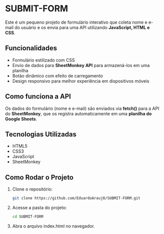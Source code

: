 # SUBMIT-FORM

Este é um pequeno projeto de formulário interativo que coleta nome e e-mail do usuário e os envia para uma API utilizando **JavaScript, HTML e CSS**.

## **Funcionalidades**
- Formulário estilizado com CSS 
- Envio de dados para **SheetMonkey API** para armazená-los em uma planilha 
- Botão dinâmico com efeito de carregamento 
- Design responsivo para melhor experiência em dispositivos móveis 

## **Como funciona a API**
Os dados do formulário (nome e e-mail) são enviados via **fetch()** para a API do **SheetMonkey**, que os registra automaticamente em uma **planilha do Google Sheets**.  

## **Tecnologias Utilizadas**
- HTML5
- CSS3 
- JavaScript 
- SheetMonkey

## **Como Rodar o Projeto**
1. Clone o repositório:
   ```bash
   git clone https://github.com/EduardoArauj0/SUBMIT-FORM.git
2. Acesse a pasta do projeto:
   ```bash
   cd SUBMIT-FORM
3. Abra o arquivo index.html no navegador.
